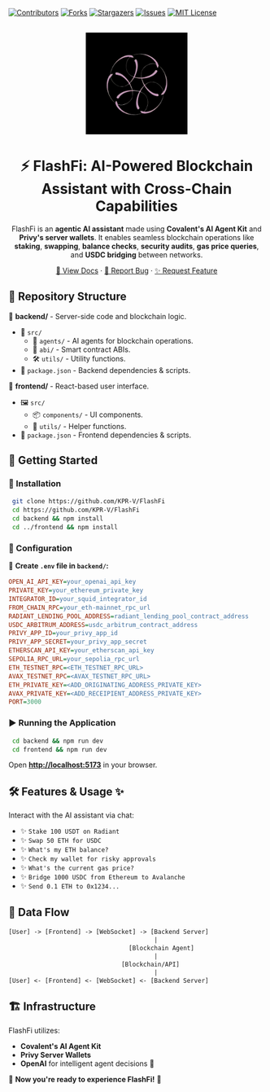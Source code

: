 <a name="readme-top"></a>

[![Contributors][contributors-shield]][contributors-url]
[![Forks][forks-shield]][forks-url]
[![Stargazers][stars-shield]][stars-url]
[![Issues][issues-shield]][issues-url]
[![MIT License][license-shield]][license-url]

<br />
<div align="center">
  <a href="https://flashfi.gitbook.io/flashfi/">
    <img src="frontend/Images/Untitled.png" alt="Logo" width="200" height="200">
  </a>


# ⚡ FlashFi: AI-Powered Blockchain Assistant with Cross-Chain Capabilities 

FlashFi is an **agentic AI assistant** made using **Covalent's AI Agent Kit** and **Privy's server wallets**. It enables seamless blockchain operations like **staking**, **swapping**, **balance checks**, **security audits**, **gas price queries**, and **USDC bridging** between networks. 
<p align="center">
    <a href="https://flashfi.gitbook.io/flashfi/">📖 View Docs</a>
    ·
    <a href="https://github.com/KPR-V/FlashFi/issues/new?labels=bug&template=bug-report.md">🐛 Report Bug</a>
    ·
    <a href="https://github.com/KPR-V/FlashFi/issues/new?labels=enhancement&template=feature-request.md">✨ Request Feature</a>
  </p>

</div>

## 📁 Repository Structure 

📂 **backend/** - Server-side code and blockchain logic.

- 📜 `src/`
  - 🤖 `agents/` - AI agents for blockchain operations. 
  - 📝 `abi/` - Smart contract ABIs. 
  - 🛠 `utils/` - Utility functions. 
- 📄 `package.json` - Backend dependencies & scripts. 

📂 **frontend/** - React-based user interface.

- 🖼 `src/`
  - 📦 `components/` - UI components. 
  - 🔧 `utils/` - Helper functions. 
- 📄 `package.json` - Frontend dependencies & scripts. 

## 🚀 Getting Started

### 🔧 Installation 

```sh
 git clone https://github.com/KPR-V/FlashFi
 cd https://github.com/KPR-V/FlashFi
 cd backend && npm install
 cd ../frontend && npm install
```

### 🔑 Configuration 

📌 **Create `.env` file in `backend/`:** 
```ini
OPEN_AI_API_KEY=your_openai_api_key
PRIVATE_KEY=your_ethereum_private_key
INTEGRATOR_ID=your_squid_integrator_id
FROM_CHAIN_RPC=your_eth-mainnet_rpc_url
RADIANT_LENDING_POOL_ADDRESS=radiant_lending_pool_contract_address
USDC_ARBITRUM_ADDRESS=usdc_arbitrum_contract_address
PRIVY_APP_ID=your_privy_app_id
PRIVY_APP_SECRET=your_privy_app_secret
ETHERSCAN_API_KEY=your_etherscan_api_key
SEPOLIA_RPC_URL=your_sepolia_rpc_url
ETH_TESTNET_RPC=<ETH_TESTNET_RPC_URL>
AVAX_TESTNET_RPC=<AVAX_TESTNET_RPC_URL>
ETH_PRIVATE_KEY=<ADD_ORIGINATING_ADDRESS_PRIVATE_KEY>
AVAX_PRIVATE_KEY=<ADD_RECEIPIENT_ADDRESS_PRIVATE_KEY>
PORT=3000
```

### ▶️ Running the Application 
```sh
 cd backend && npm run dev
 cd frontend && npm run dev
```

Open **[http://localhost:5173](http://localhost:5173)** in your browser.

## 🛠 Features & Usage ✨

Interact with the AI assistant via chat:

- ✨ `Stake 100 USDT on Radiant` 
- ✨ `Swap 50 ETH for USDC` 
- ✨ `What's my ETH balance?` 
- ✨ `Check my wallet for risky approvals` 
- ✨ `What's the current gas price?` 
- ✨ `Bridge 1000 USDC from Ethereum to Avalanche` 
- ✨ `Send 0.1 ETH to 0x1234...` 

## 🔄 Data Flow 

```plaintext
[User] -> [Frontend] -> [WebSocket] -> [Backend Server]
                                        |
                                 [Blockchain Agent]
                                        |
                               [Blockchain/API]
                                        |
[User] <- [Frontend] <- [WebSocket] <- [Backend Server]
```

## 🏗 Infrastructure 

FlashFi utilizes:

- **Covalent's AI Agent Kit** 
- **Privy Server Wallets** 
- **OpenAI** for intelligent agent decisions 🧠

🎉 **Now you're ready to experience FlashFi!** 🚀

<!-- MARKDOWN LINKS & IMAGES -->
[contributors-shield]: https://img.shields.io/github/contributors/KPR-V/FlashFi.svg?style=for-the-badge
[contributors-url]: https://github.com/KPR-V/FlashFi/graphs/contributors
[forks-shield]: https://img.shields.io/github/forks/KPR-V/FlashFi.svg?style=for-the-badge
[forks-url]: https://github.com/KPR-V/FlashFi/network/members
[stars-shield]: https://img.shields.io/github/stars/KPR-V/FlashFi.svg?style=for-the-badge
[stars-url]: https://github.com/KPR-V/FlashFi/stargazers
[issues-shield]: https://img.shields.io/github/issues/KPR-V/FlashFi.svg?style=for-the-badge
[issues-url]: https://github.com/KPR-V/FlashFi/issues
[license-shield]: https://img.shields.io/github/license/KPR-V/FlashFi.svg?style=for-the-badge
[license-url]: https://github.com/KPR-V/FlashFi/blob/master/LICENSE.txt